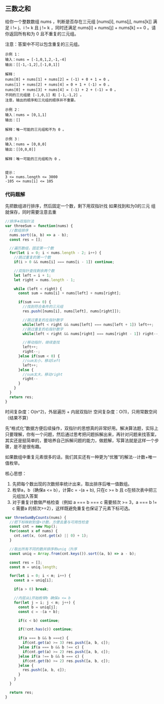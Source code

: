 ## 三数之和
给你一个整数数组 nums ，判断是否存在三元组 [nums[i], nums[j], nums[k]] 满足 i != j、i != k 且 j != k ，同时还满足 nums[i] + nums[j] + nums[k] == 0 。请你返回所有和为 0 且不重复的三元组。

注意：答案中不可以包含重复的三元组。

```
示例 1：
输入：nums = [-1,0,1,2,-1,-4]
输出：[[-1,-1,2],[-1,0,1]]

解释：
nums[0] + nums[1] + nums[2] = (-1) + 0 + 1 = 0 。
nums[1] + nums[2] + nums[4] = 0 + 1 + (-1) = 0 。
nums[0] + nums[3] + nums[4] = (-1) + 2 + (-1) = 0 。
不同的三元组是 [-1,0,1] 和 [-1,-1,2] 。
注意，输出的顺序和三元组的顺序并不重要。

示例 2：
输入：nums = [0,1,1]
输出：[]

解释：唯一可能的三元组和不为 0 。

示例 3：
输入：nums = [0,0,0]
输出：[[0,0,0]]

解释：唯一可能的三元组和为 0 。


提示：
3 <= nums.length <= 3000
-105 <= nums[i] <= 105
```

### 代码题解
先把数组进行排序，然后固定一个数，剩下用双指针找
如果找到和为0的三元 组就保存，同时需要注意去重
```js
//排序➕双指针法
var threeSum = function(nums) {
  //数组排序
  nums.sort((a, b) => a - b);
  const res = [];

  //遍历数组，固定第一个数
  for(let i = 0; i < nums.length - 2; i++) {
    //跳过重复的第一个数
    if(i > 0 && nums[i] === nums[i - 1]) continue;

    //双指针查找剩余两个数
    let left = i + 1;
    let right = nums.length - 1;

    while (left < right) {
      const sum = nums[i] + nums[left] + nums[right];

      if(sum === 0) {
        //找到符合条件的三元组
        res.push([nums[i], nums[left], nums[right]]);

        //跳过重复的左指针数字
        while(left < right && nums[left] === nums[left + 1]) left++;
        //跳过重复的右指针数字
        while(left < right && nums[right] === nums[right - 1]) right--;

        //移动指针，继续查找
        left++;
        right--;
      }else if(sum < 0) {
        //sum太小，移动left
        left++;
      }else {
        //sum太大，移动right
        right--
      }
    }
  }
  return res;
}
```
时间复杂度：O(n^2)，外层遍历 + 内层双指针
空间复杂度：O(1)，只用常数空间（结果不算）

先“格式化”数据方便后续操作，双指针的思想真的非常好用。解决算法题，实际上只要理解，你有一个问题，然后通过思考把问题拆解出来，再针对问题来找答案，其实还是挺简单的，要培养自己拆解问题的能力，做题解，写算法就是这样一个步骤，是不是很有趣。

如果数组中重复元素很多的话，我们其实还有一种更为“优雅”的解法--计数+唯一值枚举。

核心思想：
1. 先把每个数出现的次数频率统计出来，取出排序后唯一值数组。
2. 枚举a，b（确保a <= b），计算c = -(a + b), 只在c >= b 且 c在频次表中把三元组加入答案
3. 对于重复计数做严格检查（例如 a === b === c 需要频次 >= 3，a === b != c 需要a 的频次>=2），这样既避免重复也保证了元素下标可选。

```js
var threeSumByCounts(nums) {
  //把下标映射到值+计数，方便去重与可用性检查
  const cnt = new Map();
  for(const x of nums) {
    cnt.set(x, (cnt.get(x) || 0) + 1);
  }

  //取出所有不同的数并排序称uniq（升序
  const uniq = Array.from(cnt.keys()).sort((a, b) => a - b);

  const res = [];
  const m = uniq.length;

  for(let i = 0; i < m; i++) {
    const a = uniq[i];

    if(a > 0) break;

    //内层从i开始枚举b 确保a <= b
    for(let j = i; j < m; j++) {
      const b = uniq[j];
      const c = -(a + b);

      if(c < b) continue;

      if(!cnt.has(c)) continue;

      if(a === b && b ===c) {
        if(cnt.get(a) >= 3) res.push([a, b, c]);
      }else if(a === b && b !== c) {
        if(cnt.get(a) >= 2) res.push([a, b, c]);
      }else if(a !== b && b === c) {
        if(cnt.get(b) >= 2) res.push([a, b, c]);
      }else {
        res.push([a, b, c]);
      }
    }
  }

  return res;
}
```